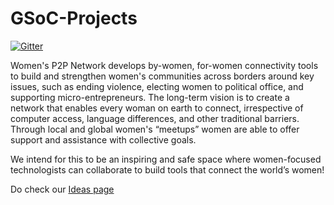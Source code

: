 # GSoC-Projects

[![Gitter](https://img.shields.io/badge/chat-on%20gitter-ff006f.svg?style=flat-square)](https://gitter.im/womensp2p/Lobby)

Women's P2P Network develops by-women, for-women connectivity tools to build and strengthen women's communities across borders around key issues, such as ending violence, electing women to political office, and supporting micro-entrepreneurs. The long-term vision is to create a network that enables every woman on earth to connect, irrespective of computer access, language differences, and other traditional barriers. Through local and global women's “meetups” women are able to offer support and assistance with collective goals.

We intend for this to be an inspiring and safe space where women-focused technologists can collaborate to build tools that connect the world’s women!

Do check our [Ideas page](https://github.com/womensp2p/GSoC-Projects/wiki/Google-Summer-of-Code-2018)
